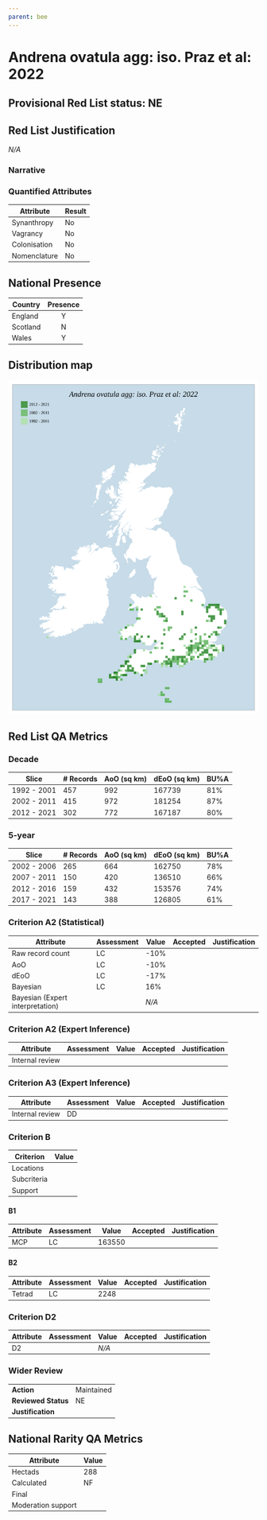 ```yaml
---
parent: bee
---
```


# Andrena ovatula agg: iso. Praz et al: 2022

## Provisional Red List status: NE

## Red List Justification
*N/A*
### Narrative



### Quantified Attributes
|Attribute|Result|
|---|---|
|Synanthropy|No|
|Vagrancy|No|
|Colonisation|No|
|Nomenclature|No|




## National Presence
|Country|Presence
|---|:-:|
|England|Y|
|Scotland|N|
|Wales|Y|


## Distribution map
![](../map/1616.svg)

## Red List QA Metrics
### Decade
| Slice | # Records | AoO (sq km) | dEoO (sq km) |BU%A |
|---|---|---|---|---|
|1992 - 2001|457|992|167739|81%|
|2002 - 2011|415|972|181254|87%|
|2012 - 2021|302|772|167187|80%|
### 5-year
| Slice | # Records | AoO (sq km) | dEoO (sq km) |BU%A |
|---|---|---|---|---|
|2002 - 2006|265|664|162750|78%|
|2007 - 2011|150|420|136510|66%|
|2012 - 2016|159|432|153576|74%|
|2017 - 2021|143|388|126805|61%|
### Criterion A2 (Statistical)
|Attribute|Assessment|Value|Accepted|Justification
|---|---|---|---|---|
|Raw record count|LC|-10%|||
|AoO|LC|-10%|||
|dEoO|LC|-17%|||
|Bayesian|LC|16%|||
|Bayesian (Expert interpretation)||*N/A*|||
### Criterion A2 (Expert Inference)
|Attribute|Assessment|Value|Accepted|Justification
|---|---|---|---|---|
|Internal review|||||
### Criterion A3 (Expert Inference)
|Attribute|Assessment|Value|Accepted|Justification
|---|---|---|---|---|
|Internal review|DD||||
### Criterion B
|Criterion| Value|
|---|---|
|Locations||
|Subcriteria||
|Support||
#### B1
|Attribute|Assessment|Value|Accepted|Justification
|---|---|---|---|---|
|MCP|LC|163550|||
#### B2
|Attribute|Assessment|Value|Accepted|Justification
|---|---|---|---|---|
|Tetrad|LC|2248|||
### Criterion D2
|Attribute|Assessment|Value|Accepted|Justification
|---|---|---|---|---|
|D2||*N/A*|||
### Wider Review
|  |  |
|---|---|
|**Action**|Maintained|
|**Reviewed Status**|NE|
|**Justification**||


## National Rarity QA Metrics
|Attribute|Value|
|---|---|
|Hectads|288|
|Calculated|NF|
|Final||
|Moderation support||



